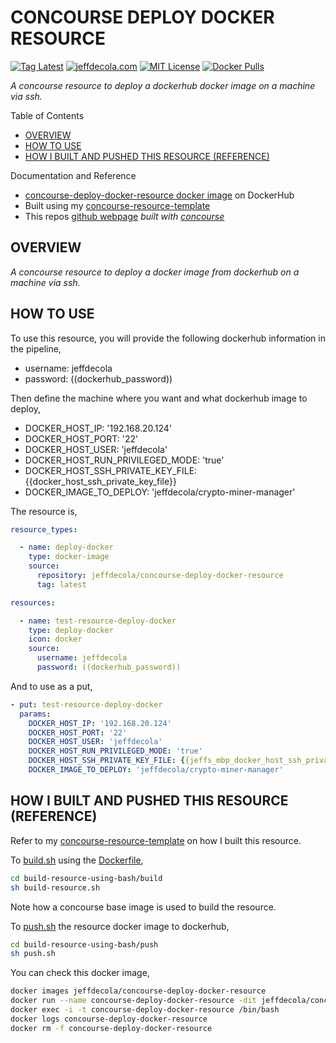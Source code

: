 # CONCOURSE DEPLOY DOCKER RESOURCE

[![Tag Latest](https://img.shields.io/github/v/tag/jeffdecola/concourse-deploy-docker-resource)](https://github.com/JeffDeCola/concourse-deploy-docker-resource/tags)
[![jeffdecola.com](https://img.shields.io/badge/website-jeffdecola.com-blue)](https://jeffdecola.com)
[![MIT License](https://img.shields.io/:license-mit-blue.svg)](https://jeffdecola.mit-license.org)
[![Docker Pulls](https://badgen.net/docker/pulls/jeffdecola/concourse-deploy-docker-resource?icon=docker&label=pulls)](https://hub.docker.com/r/jeffdecola/concourse-deploy-docker-resource/)

_A concourse resource to deploy a dockerhub docker image on a machine via ssh._

Table of Contents

* [OVERVIEW](https://github.com/JeffDeCola/concourse-deploy-docker-resource#overview)
* [HOW TO USE](https://github.com/JeffDeCola/concourse-deploy-docker-resource#how-to-use)
* [HOW I BUILT AND PUSHED THIS RESOURCE (REFERENCE)](https://github.com/JeffDeCola/concourse-deploy-docker-resource#how-i-built-and-pushed-this-resource-reference)

Documentation and Reference

* [concourse-deploy-docker-resource docker image](https://hub.docker.com/r/jeffdecola/concourse-deploy-docker-resource)
  on DockerHub
* Built using my
  [concourse-resource-template](https://github.com/JeffDeCola/concourse-resource-template)
* This repos
  [github webpage](https://jeffdecola.github.io/concourse-deploy-docker-resource/)
  _built with
  [concourse](https://github.com/JeffDeCola/concourse-deploy-docker-resource/blob/master/ci-README.md)_

## OVERVIEW

_A concourse resource to deploy a docker image from dockerhub on a machine via ssh._

## HOW TO USE

To use this resource, you will provide the following
dockerhub information in the pipeline,

* username: jeffdecola
* password: ((dockerhub_password))

Then define the machine where you want and what dockerhub image to deploy,

* DOCKER_HOST_IP: '192.168.20.124'
* DOCKER_HOST_PORT: '22'
* DOCKER_HOST_USER: 'jeffdecola'
* DOCKER_HOST_RUN_PRIVILEGED_MODE: 'true'
* DOCKER_HOST_SSH_PRIVATE_KEY_FILE: {{docker_host_ssh_private_key_file}}
* DOCKER_IMAGE_TO_DEPLOY: 'jeffdecola/crypto-miner-manager'

The resource is,

```yml
resource_types:

  - name: deploy-docker
    type: docker-image
    source:
      repository: jeffdecola/concourse-deploy-docker-resource
      tag: latest

resources:

  - name: test-resource-deploy-docker
    type: deploy-docker
    icon: docker
    source:
      username: jeffdecola
      password: ((dockerhub_password))
```

And to use as a put,

```yml
- put: test-resource-deploy-docker
  params:
    DOCKER_HOST_IP: '192.168.20.124'
    DOCKER_HOST_PORT: '22'
    DOCKER_HOST_USER: 'jeffdecola'
    DOCKER_HOST_RUN_PRIVILEGED_MODE: 'true'
    DOCKER_HOST_SSH_PRIVATE_KEY_FILE: {{jeffs_mbp_docker_host_ssh_private_key}}
    DOCKER_IMAGE_TO_DEPLOY: 'jeffdecola/crypto-miner-manager'
```

## HOW I BUILT AND PUSHED THIS RESOURCE (REFERENCE)

Refer to my
[concourse-resource-template](https://github.com/JeffDeCola/concourse-resource-template)
on how I built this resource.

To
[build.sh](https://github.com/JeffDeCola/concourse-deploy-docker-resource/blob/master/build-resource-using-bash/build/build.sh)
using the
[Dockerfile](https://github.com/JeffDeCola/concourse-deploy-docker-resource/blob/master/build-resource-using-bash/build/Dockerfile),

```bash
cd build-resource-using-bash/build
sh build-resource.sh
```

Note how a concourse base image is used to build the resource.

To
[push.sh](https://github.com/JeffDeCola/concourse-deploy-docker-resource/blob/master/build-resource-using-bash/push/push.sh)
the resource docker image to dockerhub,

```bash
cd build-resource-using-bash/push
sh push.sh
```

You can check this docker image,

```bash
docker images jeffdecola/concourse-deploy-docker-resource
docker run --name concourse-deploy-docker-resource -dit jeffdecola/concourse-deploy-docker-resource
docker exec -i -t concourse-deploy-docker-resource /bin/bash
docker logs concourse-deploy-docker-resource
docker rm -f concourse-deploy-docker-resource
```
